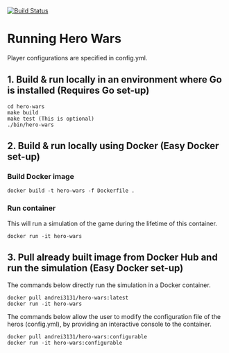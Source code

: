 [![Build Status](https://travis-ci.org/andrei3131/hero-wars.svg?branch=master)](https://travis-ci.org/andrei3131/hero-wars)

# Running Hero Wars

Player configurations are specified in config.yml.

## 1. Build & run locally in an environment where Go is installed (Requires Go set-up)

```
cd hero-wars
make build
make test (This is optional)
./bin/hero-wars
```

## 2. Build & run locally using Docker (Easy Docker set-up)

### Build Docker image

```
docker build -t hero-wars -f Dockerfile .
```

### Run container

This will run a simulation of the game during the lifetime of this container.

```
docker run -it hero-wars
```

## 3. Pull already built image from Docker Hub and run the simulation (Easy Docker set-up)


The commands below directly run the simulation in a Docker container.
```
docker pull andrei3131/hero-wars:latest
docker run -it hero-wars
```

The commands below allow the user to modify the configuration file of the heros (config.yml), by providing an interactive console to the container.
```
docker pull andrei3131/hero-wars:configurable
docker run -it hero-wars:configurable
```



